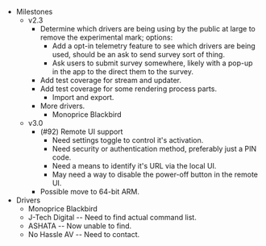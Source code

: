 - Milestones
  - v2.3
    - Determine which drivers are being using by the public at large to remove the experimental mark; options:
      - Add a opt-in telemetry feature to see which drivers are being used, should be an ask to send survey sort of thing.
      - Ask users to submit survey somewhere, likely with a pop-up in the app to the direct them to the survey.
    - Add test coverage for stream and updater.
    - Add test coverage for some rendering process parts.
      - Import and export.
    - More drivers.
      - Monoprice Blackbird
  - v3.0
    - (#92) Remote UI support
      - Need settings toggle to control it's activation.
      - Need security or authentication method, preferably just a PIN code.
      - Need a means to identify it's URL via the local UI.
      - May need a way to disable the power-off button in the remote UI.
    - Possible move to 64-bit ARM.
- Drivers
  - Monoprice Blackbird
  - J-Tech Digital -- Need to find actual command list.
  - ASHATA -- Now unable to find.
  - No Hassle AV -- Need to contact.
